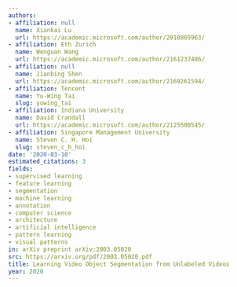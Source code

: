 ```yaml
---
authors:
- affiliation: null
  name: Xiankai Lu
  url: https://academic.microsoft.com/author/2910805963/
- affiliation: Eth Zurich
  name: Wenguan Wang
  url: https://academic.microsoft.com/author/2161237486/
- affiliation: null
  name: Jianbing Shen
  url: https://academic.microsoft.com/author/2169261594/
- affiliation: Tencent
  name: Yu-Wing Tai
  slug: yuwing_tai
- affiliation: Indiana University
  name: David Crandall
  url: https://academic.microsoft.com/author/2125508545/
- affiliation: Singapore Management University
  name: Steven C. H. Hoi
  slug: steven_c_h_hoi
date: '2020-03-10'
estimated_citations: 3
fields:
- supervised learning
- feature learning
- segmentation
- machine learning
- annotation
- computer science
- architecture
- artificial intelligence
- pattern learning
- visual patterns
in: arXiv preprint arXiv:2003.05020
src: https://arxiv.org/pdf/2003.05020.pdf
title: Learning Video Object Segmentation from Unlabeled Videos
year: 2020
---
```

